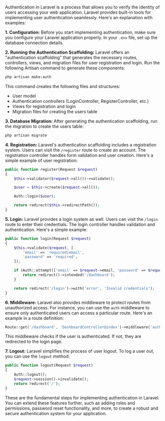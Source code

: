 Authentication in Laravel is a process that allows you to verify the identity of users accessing your web application. Laravel provides built-in tools for implementing user authentication seamlessly. Here's an explanation with examples:

**1. Configuration:**
Before you start implementing authentication, make sure you configure your Laravel application properly. In your `.env` file, set up the database connection details.

**2. Running the Authentication Scaffolding:**
Laravel offers an "authentication scaffolding" that generates the necessary routes, controllers, views, and migration files for user registration and login. Run the following Artisan command to generate these components:

```bash
php artisan make:auth
```

This command creates the following files and structures:
- User model
- Authentication controllers (LoginController, RegisterController, etc.)
- Views for registration and login
- Migration files for creating the users table

**3. Database Migration:**
After generating the authentication scaffolding, run the migration to create the users table:

```bash
php artisan migrate
```

**4. Registration:**
Laravel's authentication scaffolding includes a registration system. Users can visit the `/register` route to create an account. The registration controller handles form validation and user creation. Here's a simple example of user registration:

```php
public function register(Request $request)
{
    $this->validator($request->all())->validate();

    $user = $this->create($request->all());

    Auth::login($user);

    return redirect($this->redirectPath());
}
```

**5. Login:**
Laravel provides a login system as well. Users can visit the `/login` route to enter their credentials. The login controller handles validation and authentication. Here's a simple example:

```php
public function login(Request $request)
{
    $this->validate($request, [
        'email' => 'required|email',
        'password' => 'required',
    ]);

    if (Auth::attempt(['email' => $request->email, 'password' => $request->password])) {
        return redirect()->intended('/dashboard');
    }

    return redirect('/login')->with('error', 'Invalid credentials');
}
```

**6. Middleware:**
Laravel also provides middleware to protect routes from unauthorized access. For instance, you can use the `auth` middleware to ensure only authenticated users can access a particular route. Here's an example in a route definition:

```php
Route::get('/dashboard', 'DashboardController@index')->middleware('auth');
```

This middleware checks if the user is authenticated. If not, they are redirected to the login page.

**7. Logout:**
Laravel simplifies the process of user logout. To log a user out, you can use the `logout` method:

```php
public function logout(Request $request)
{
    Auth::logout();
    $request->session()->invalidate();
    return redirect('/');
}
```

These are the fundamental steps for implementing authentication in Laravel. You can extend these features further, such as adding roles and permissions, password reset functionality, and more, to create a robust and secure authentication system for your application.